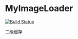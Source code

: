 # MyImageLoader
[![Build Status](https://travis-ci.org/WrongChao/MyImageLoader.svg?branch=master)](https://travis-ci.org/WrongChao/MyImageLoade)

二级缓存

